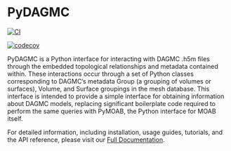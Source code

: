 # PyDAGMC

[![CI](https://github.com/svalinn/pydagmc/actions/workflows/ci.yml/badge.svg)](https://github.com/svalinn/pydagmc/actions/workflows/ci.yml)

[![codecov](https://codecov.io/github/svalinn/pydagmc/branch/main/graph/badge.svg?token=TONI94VBED)](https://codecov.io/github/svalinn/pydagmc)

PyDAGMC is a Python interface for interacting with DAGMC .h5m files through the embedded topological relationships and metadata contained within. These interactions occur through a set of Python classes corresponding to DAGMC’s metadata Group (a grouping of volumes or surfaces), Volume, and Surface groupings in the mesh database. This interface is intended to provide a simple interface for obtaining information about DAGMC models, replacing significant boilerplate code required to perform the same queries with PyMOAB, the Python interface for MOAB itself.

For detailed information, including installation, usage guides, tutorials, and the API reference, please visit our [Full Documentation](https://svalinn.github.io/pydagmc/).
